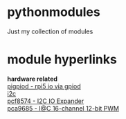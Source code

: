 # pythonmodules

Just my collection of modules

# module hyperlinks
**hardware related**<br>
[pigpiod - rpi5 io via gpiod](https://github.com/ElNosnhoj/pythonmodules/tree/main/lib/hardware/pigpiod "")<br>
[i2c](https://github.com/ElNosnhoj/pythonmodules/tree/main/lib/hardware/i2c/i2c "")<br>
[pcf8574 - I2C IO Expander](https://github.com/ElNosnhoj/pythonmodules/tree/main/lib/hardware/i2c/pcf8574 "")<br>
[pca9685 - I@C 16-channel 12-bit PWM](https://github.com/ElNosnhoj/pythonmodules/tree/main/lib/hardware/i2c/pca9685 "")<br>
